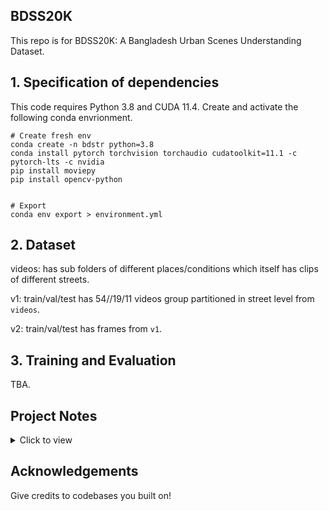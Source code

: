 ## BDSS20K

This repo is for BDSS20K: A Bangladesh Urban Scenes Understanding Dataset.

## 1. Specification of dependencies 

This code requires Python 3.8 and CUDA 11.4. Create and activate the following conda envrionment.

```
# Create fresh env
conda create -n bdstr python=3.8
conda install pytorch torchvision torchaudio cudatoolkit=11.1 -c pytorch-lts -c nvidia
pip install moviepy
pip install opencv-python


# Export
conda env export > environment.yml
```


## 2. Dataset

videos: has sub folders of different places/conditions which itself has clips of different streets.

v1: train/val/test has 54//19/11 videos group partitioned in street level from `videos`.

v2: train/val/test has frames from `v1`.

## 3. Training and Evaluation
TBA.

## Project Notes

<details><summary>Click to view</summary>
<br>

**[Aug 3, 2023]** Labeleing criteria:

* `person` : draw boxes on persons only that are walking, not on vehicles.
* `rickshaw` : boxes without person if possible. should be a tight box around the object. 
* `rickshaw van` : boxes around any three wheeler vans pulled by humans (e.g. selling vegetables or fruits).
* `auto rickshaw` : any CNG, three wheeler electric veheicles
* `truck`: big or small trucks
* `pickup truck` : blue small vans, other small vans.
private car : any private car (includes jeeps and Noah cars too).
* `motorcycle` : box should not have person if possible.
* `bicycle` : box should not have person if possible.
* `bus`: any bus, small or big (e.g ena bus).
* `micro bus`: big cars like ambulance or other 7/8 seater cars.
* `covered van`: like pickup, but covered.
* `hauler`: leguna!

In general, all boxes should be tight as possible. If the object is occluded more than 50%, don't label. If more than 50% is visible, only then draw tight box around it. In case of very dense scenes, a bit of overlapping boxes are fine.

**[Aug 3, 2023]** List of classes:

```
person
rickshaw
rickshaw van
auto rickshaw
truck
pickup truck
private car
motorcycle
bicycle
bus
micro bus
covered van
hauler
```


**[July 21, 2023]** Train images split into labeled (5000) and unlabeled (9495) sets.

**[July 20, 2023]** Total images are X! Train, val, test have 14495, 2887 and 1597 images

**[July 19, 2023]** Inspect data with labeImg
```
labelImg [IMAGE_PATH] [PRE-DEFINED CLASS FILE]
```

**[July 14, 2023]** Get frames from videos. For val and test, frame sampling rate is 150,180 and for train it is 500.

```
python utils/videos_to_frames.py --source ./datasets/bdss_v1/test --dest ./datasets/bdss_v2/test --maxframes 150
python utils/videos_to_frames.py --source ./datasets/bdss_v1/val --dest ./datasets/bdss_v2/val --maxframes 180
python utils/videos_to_frames.py --source ./datasets/bdss_v1/train --dest ./datasets/bdss_v2/train --maxframes 400
```

**[July 6, 2023]** Started project!

The videos were in format:

```videos/
        mawa/
            *.MOV
            ...
        dhanmondi/
            *.MOV
            ...
        night/
            *.MOV
            ...
        rainydays/
            *.MOV
            ...
```

Where each folder has video clips of different streets of the same area. Video resolution is 1920 × 1080.

From here, we make train val and test sets for the videos by the following rule. For each folder/place/condition, we roughly take 70:20:10 for train val and test sets.
</details>

## Acknowledgements

Give credits to codebases you built on!
